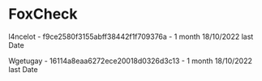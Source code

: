 # FoxCheck
l4ncelot - f9ce2580f3155abff38442f1f709376a - 1 month 18/10/2022 last Date

Wgetugay - 16114a8eaa6272ece20018d0326d3c13 - 1 month 18/10/2022 last Date
